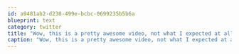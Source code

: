 ```yaml
---
id: a9481ab2-d230-499e-bcbc-0699235b5b6a
blueprint: text
category: twitter
title: "Wow, this is a pretty awesome video, not what I expected at all. Ninja's un-boxing a new Nexus S: http://www.youtube.com/ninjaunboxing2"
caption: "Wow, this is a pretty awesome video, not what I expected at all. Ninja's un-boxing a new Nexus S: http://www.youtube.com/ninjaunboxing2"
---
```

